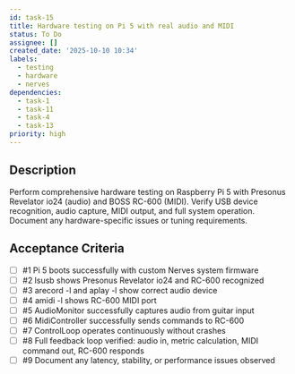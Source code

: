 ```yaml
---
id: task-15
title: Hardware testing on Pi 5 with real audio and MIDI
status: To Do
assignee: []
created_date: '2025-10-10 10:34'
labels:
  - testing
  - hardware
  - nerves
dependencies:
  - task-1
  - task-11
  - task-4
  - task-13
priority: high
---
```


## Description

<!-- SECTION:DESCRIPTION:BEGIN -->
Perform comprehensive hardware testing on Raspberry Pi 5 with Presonus Revelator io24 (audio) and BOSS RC-600 (MIDI). Verify USB device recognition, audio capture, MIDI output, and full system operation. Document any hardware-specific issues or tuning requirements.
<!-- SECTION:DESCRIPTION:END -->

## Acceptance Criteria
<!-- AC:BEGIN -->
- [ ] #1 Pi 5 boots successfully with custom Nerves system firmware
- [ ] #2 lsusb shows Presonus Revelator io24 and RC-600 recognized
- [ ] #3 arecord -l and aplay -l show correct audio device
- [ ] #4 amidi -l shows RC-600 MIDI port
- [ ] #5 AudioMonitor successfully captures audio from guitar input
- [ ] #6 MidiController successfully sends commands to RC-600
- [ ] #7 ControlLoop operates continuously without crashes
- [ ] #8 Full feedback loop verified: audio in, metric calculation, MIDI command out, RC-600 responds
- [ ] #9 Document any latency, stability, or performance issues observed
<!-- AC:END -->

